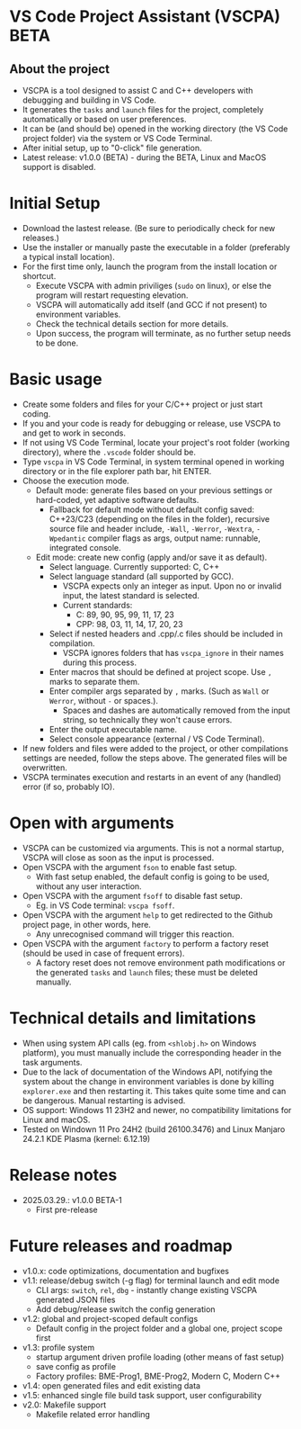 # VS Code Project Assistant (VSCPA) BETA

## About the project

- VSCPA is a tool designed to assist C and C++ developers with debugging and building in VS Code.
- It generates the `tasks` and `launch` files for the project, completely automatically or based on user preferences.
- It can be (and should be) opened in the working directory (the VS Code project folder) via the system or VS Code Terminal.
- After initial setup, up to "0-click" file generation.
- Latest release: v1.0.0 (BETA) - during the BETA, Linux and MacOS support is disabled.

# Initial Setup

- Download the lastest release. (Be sure to periodically check for new releases.)
- Use the installer or manually paste the executable in a folder (preferably a typical install location).
- For the first time only, launch the program from the install location or shortcut.
    - Execute VSCPA with admin priviliges (`sudo` on linux), or else the program will restart requesting elevation.
    - VSCPA will automatically add itself (and GCC if not present) to environment variables.
    - Check the technical details section for more details.
    - Upon success, the program will terminate, as no further setup needs to be done. 

# Basic usage

- Create some folders and files for your C/C++ project or just start coding.
- If you and your code is ready for debugging or release, use VSCPA to and get to work in seconds.
- If not using VS Code Terminal, locate your project's root folder (working directory), where the `.vscode` folder should be.
- Type `vscpa` in VS Code Terminal, in system terminal opened in working directory or in the file explorer path bar, hit ENTER.
- Choose the execution mode.
    - Default mode: generate files based on your previous settings or hard-coded, yet adaptive software defaults.
        - Fallback for default mode without default config saved: C++23/C23 (depending on the files in the folder), recursive source file and header include, `-Wall`, `-Werror`, `-Wextra`, `-Wpedantic` compiler flags as args, output name: runnable, integrated console.
    - Edit mode: create new config (apply and/or save it as default).
        - Select language. Currently supported: C, C++
        - Select language standard (all supported by GCC).
            - VSCPA expects only an integer as input. Upon no or invalid input, the latest standard is selected.
            - Current standards:
                - C: 89, 90, 95, 99, 11, 17, 23
                - CPP: 98, 03, 11, 14, 17, 20, 23
        - Select if nested headers and .cpp/.c files should be included in compilation.
            - VSCPA ignores folders that has `vscpa_ignore` in their names during this process.
        - Enter macros that should be defined at project scope. Use `,` marks to separate them.
        - Enter compiler args separated by `,` marks. (Such as `Wall` or `Werror`, without `-` or spaces.).
            - Spaces and dashes are automatically removed from the input string, so technically they won't cause errors.
        - Enter the output executable name.
        - Select console appearance (external / VS Code Terminal).
- If new folders and files were added to the project, or other compilations settings are needed, follow the steps above. The generated files will be overwritten.
- VSCPA terminates execution and restarts in an event of any (handled) error (if so, probably IO).

# Open with arguments

- VSCPA can be customized via arguments. This is not a normal startup, VSCPA will close as soon as the input is processed.
- Open VSCPA with the argument `fson` to enable fast setup.
    - With fast setup enabled, the default config is going to be used, without any user interaction.
- Open VSCPA with the argument `fsoff` to disable fast setup.
    - Eg. in VS Code terminal: `vscpa fsoff`.
- Open VSCPA with the argument `help` to get redirected to the Github project page, in other words, here.
    - Any unrecognised command will trigger this reaction.
- Open VSCPA with the argument `factory` to perform a factory reset (should be used in case of frequent errors).
    - A factory reset does not remove environment path modifications or the generated `tasks` and `launch` files; these must be deleted manually.

# Technical details and limitations

- When using system API calls (eg. from `<shlobj.h>` on Windows platform), you must manually include the corresponding header in the task arguments.
- Due to the lack of documentation of the Windows API, notifying the system about the change in environment variables is done by killing `explorer.exe` and then restarting it. This takes quite some time and can be dangerous. Manual restarting is advised.
- OS support: Windows 11 23H2 and newer, no compatibility limitations for Linux and macOS.
- Tested on Windown 11 Pro 24H2 (build 26100.3476) and Linux Manjaro 24.2.1 KDE Plasma (kernel: 6.12.19)

# Release notes

- 2025.03.29.: v1.0.0 BETA-1
    - First pre-release

# Future releases and roadmap

- v1.0.x: code optimizations, documentation and bugfixes
- v1.1: release/debug switch (-g flag) for terminal launch and edit mode
    - CLI args: `switch`, `rel`, `dbg` - instantly change existing VSCPA generated JSON files
    - Add debug/release switch the config generation
- v1.2: global and project-scoped default configs
    - Default config in the project folder and a global one, project scope first
- v1.3: profile system
    - startup argument driven profile loading (other means of fast setup)
    - save config as profile
    - Factory profiles: BME-Prog1, BME-Prog2, Modern C, Modern C++
- v1.4: open generated files and edit existing data
- v1.5: enhanced single file build task support, user configurability
- v2.0: Makefile support
    - Makefile related error handling
